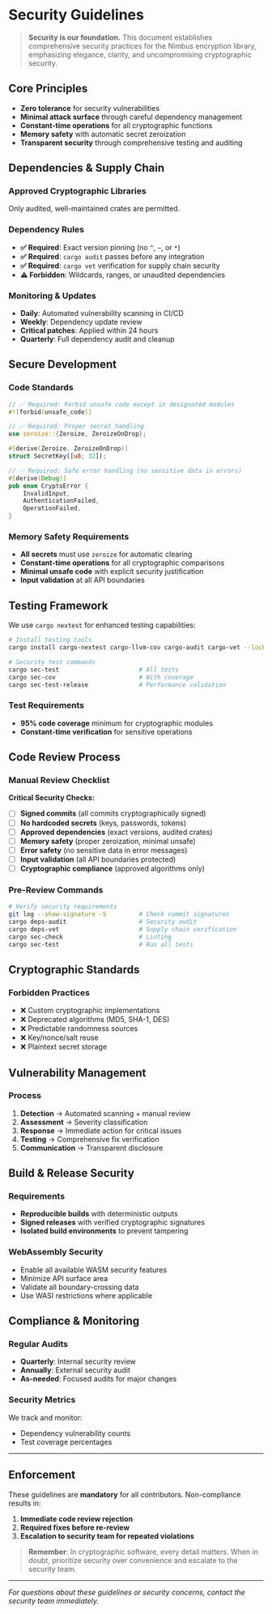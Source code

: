# Security Guidelines

> **Security is our foundation.** This document establishes comprehensive security practices for the Nimbus encryption library, emphasizing elegance, clarity, and uncompromising cryptographic security.

## Core Principles

- **Zero tolerance** for security vulnerabilities
- **Minimal attack surface** through careful dependency management
- **Constant-time operations** for all cryptographic functions
- **Memory safety** with automatic secret zeroization
- **Transparent security** through comprehensive testing and auditing

## Dependencies & Supply Chain

### Approved Cryptographic Libraries

Only audited, well-maintained crates are permitted.

### Dependency Rules

- **✅ Required**: Exact version pinning (no `^`, `~`, or `*`)
- **✅ Required**: `cargo audit` passes before any integration
- **✅ Required**: `cargo vet` verification for supply chain security
- **⚠️ Forbidden**: Wildcards, ranges, or unaudited dependencies

### Monitoring & Updates

- **Daily**: Automated vulnerability scanning in CI/CD
- **Weekly**: Dependency update review
- **Critical patches**: Applied within 24 hours
- **Quarterly**: Full dependency audit and cleanup

## Secure Development

### Code Standards

```rust
// ✅ Required: Forbid unsafe code except in designated modules
#![forbid(unsafe_code)]

// ✅ Required: Proper secret handling
use zeroize::{Zeroize, ZeroizeOnDrop};

#[derive(Zeroize, ZeroizeOnDrop)]
struct SecretKey([u8; 32]);

// ✅ Required: Safe error handling (no sensitive data in errors)
#[derive(Debug)]
pub enum CryptoError {
    InvalidInput,
    AuthenticationFailed,
    OperationFailed,
}
```

### Memory Safety Requirements

- **All secrets** must use `zeroize` for automatic clearing
- **Constant-time operations** for all cryptographic comparisons
- **Minimal unsafe code** with explicit security justification
- **Input validation** at all API boundaries

## Testing Framework

We use `cargo nextest` for enhanced testing capabilities:

```bash
# Install testing tools
cargo install cargo-nextest cargo-llvm-cov cargo-audit cargo-vet --locked

# Security test commands
cargo sec-test                      # All tests
cargo sec-cov                       # With coverage
cargo sec-test-release              # Performance validation
```

### Test Requirements

- **95% code coverage** minimum for cryptographic modules
- **Constant-time verification** for sensitive operations

## Code Review Process

### Manual Review Checklist

**Critical Security Checks:**

- [ ] **Signed commits** (all commits cryptographically signed)
- [ ] **No hardcoded secrets** (keys, passwords, tokens)
- [ ] **Approved dependencies** (exact versions, audited crates)
- [ ] **Memory safety** (proper zeroization, minimal unsafe)
- [ ] **Error safety** (no sensitive data in error messages)
- [ ] **Input validation** (all API boundaries protected)
- [ ] **Cryptographic compliance** (approved algorithms only)

### Pre-Review Commands

```bash
# Verify security requirements
git log --show-signature -5         # Check commit signatures
cargo deps-audit                    # Security audit
cargo deps-vet                      # Supply chain verification
cargo sec-check                     # Linting
cargo sec-test                      # Run all tests
```

## Cryptographic Standards

### Forbidden Practices

- ❌ Custom cryptographic implementations
- ❌ Deprecated algorithms (MD5, SHA-1, DES)
- ❌ Predictable randomness sources
- ❌ Key/nonce/salt reuse
- ❌ Plaintext secret storage

## Vulnerability Management

### Process

1. **Detection** → Automated scanning + manual review
2. **Assessment** → Severity classification
3. **Response** → Immediate action for critical issues
4. **Testing** → Comprehensive fix verification
5. **Communication** → Transparent disclosure

## Build & Release Security

### Requirements

- **Reproducible builds** with deterministic outputs
- **Signed releases** with verified cryptographic signatures
- **Isolated build environments** to prevent tampering

### WebAssembly Security

- Enable all available WASM security features
- Minimize API surface area
- Validate all boundary-crossing data
- Use WASI restrictions where applicable

## Compliance & Monitoring

### Regular Audits

- **Quarterly**: Internal security review
- **Annually**: External security audit
- **As-needed**: Focused audits for major changes

### Security Metrics

We track and monitor:

- Dependency vulnerability counts
- Test coverage percentages

---

## Enforcement

These guidelines are **mandatory** for all contributors. Non-compliance results in:

1. **Immediate code review rejection**
2. **Required fixes before re-review**
3. **Escalation to security team for repeated violations**

> **Remember**: In cryptographic software, every detail matters. When in doubt, prioritize security over convenience and escalate to the security team.

---

_For questions about these guidelines or security concerns, contact the security team immediately._
